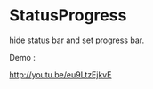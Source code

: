 StatusProgress
==============

hide status bar and set progress bar.

Demo : 

http://youtu.be/eu9LtzEjkvE
